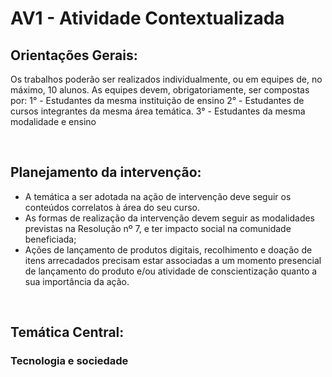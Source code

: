 # AV1 - Atividade Contextualizada

## Orientações Gerais:

Os trabalhos poderão ser realizados individualmente, ou em equipes de, no máximo, 10 alunos. As equipes devem, obrigatoriamente, ser compostas por:
1° - Estudantes da mesma instituição de ensino
2° - Estudantes de cursos integrantes da mesma área temática.
3° - Estudantes da mesma modalidade e ensino

<br>

## Planejamento da intervenção:

- A temática a ser adotada na ação de intervenção deve seguir os conteúdos correlatos à área do seu curso.
- As formas de realização da intervenção devem seguir as modalidades previstas na Resolução nº 7, e ter impacto social na comunidade beneficiada;
- Ações de lançamento de produtos digitais, recolhimento e doação de itens arrecadados precisam estar associadas a um momento presencial de lançamento do produto e/ou atividade de conscientização quanto a sua importância da ação.

<br>

## Temática Central:

### Tecnologia e sociedade
